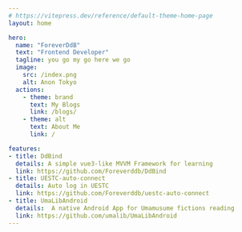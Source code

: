 ```yaml
---
# https://vitepress.dev/reference/default-theme-home-page
layout: home

hero:
  name: "ForeverDdB"
  text: "Frontend Developer"
  tagline: you go my go here we go
  image:
    src: /index.png
    alt: Anon Tokyo
  actions:
    - theme: brand
      text: My Blogs
      link: /blogs/
    - theme: alt
      text: About Me
      link: /

features:
- title: DdBind
  details: A simple vue3-like MVVM Framework for learning
  link: https://github.com/Foreverddb/DdBind
- title: UESTC-auto-connect
  details: Auto log in UESTC
  link: https://github.com/Foreverddb/uestc-auto-connect
- title: UmaLibAndroid
  details:  A native Android App for Umamusume fictions reading
  link: https://github.com/umalib/UmaLibAndroid
---
```



